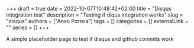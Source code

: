 +++ 
draft = true
date = 2022-10-07T10:48:42+02:00
title = "Disqus integration test"
description = "Testing if diqus integration works"
slug = "disqus"
authors = ["Anxo Portela"]
tags = []
categories = []
externalLink = ""
series = []
+++

A simple placeholder page to test if disqus and github commits work
